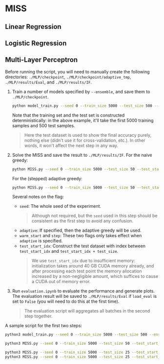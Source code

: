 # MISS

## Linear Regression

## Logistic Regression

## Multi-Layer Perceptron

Before running the script, you will need to manually create the following directories: `./MLP/checkpoint`, `./MLP/checkpoint/adaptive_tmp`, `./MLP/results/Eval`, and `./MLP/results/IF`.

1. Train a number of models specified by `--ensemble`, and save them to `./MLP/checkpoint`.
	```bash
	python model_train.py --seed 0 --train_size 5000 --test_size 500 --ensemble 5
	```
	Note that the training set and the test set is constructed deterministically: in the above example, it'll take the first 5000 training samples and 500 test samples.

	>Here the test dataset is used to show the final accuracy purely, nothing else (didn't use it for cross-validation, etc.). In other words, it won't affect the next step in any way.
2. Solve the MISS and save the result to `./MLP/results/IF`. For the naive greedy:
	```bash
	python MISS.py --seed 0 --train_size 5000 --test_size 50 --test_start_idx 0 --ensemble 5 --k 50
	```
	For the (stepped) adaptive greedy:
	```bash
	python MISS.py --seed 0 --train_size 5000 --test_size 50 --test_start_idx 0 --ensemble 5 --k 50 --adaptive --warm_start --step 5
	```
	Several notes on the flag:
	- `seed`: The whole seed of the experiment.
		>Although not required, but the `seed` used in this step should be consistent as the first step to avoid any confusion.
	- `adaptive`: If specified, then the adaptive greedy will be used.
	- `warm_start` and `step`: These two flags only takes effect when `adaptive` is specified.
	- `test_start_idx`: Construct the test dataset with index between `test_start_idx` and `test_start_idx + test_size`.
		>We use `test_start_idx` due to insufficient memory: initialization takes around 40 GB CUDA memory already, and after processing each test point the memory allocation increased by a non-negligible amount, which suffices to cause a CUDA out of memory error.
3. Run `evaluation.ipynb` to evaluate the performance and generate plots. The evaluation result will be saved to `./MLP/results/Eval` if `load_eval` is set to `False` (you will need to do this at the first time).
	>The evaluation script will aggregates all batches in the second step together.

A sample script for the first two steps:

```bash
python3 model_train.py --seed 0 --train_size 5000 --test_size 500 --ensemble 5

python3 MISS.py --seed 0 --train_size 5000 --test_size 50 --test_start_idx 0 --ensemble 5 --k 50

python3 MISS.py --seed 0 --train_size 5000 --test_size 25 --test_start_idx 0 --ensemble 5 --k 50 --adaptive --warm_start --step 5
python3 MISS.py --seed 0 --train_size 5000 --test_size 25 --test_start_idx 25 --ensemble 5 --k 50 --adaptive --warm_start --step 5
```